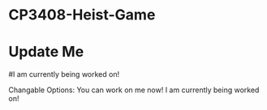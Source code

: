# CP3408-Heist-Game
# Update Me

#I am currently being worked on!

Changable Options:
You can work on me now!
I am currently being worked on!
